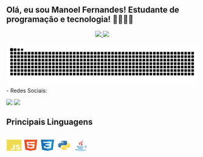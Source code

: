 ## Olá, eu sou Manoel Fernandes! Estudante de programação e tecnologia! 👋👨🏾‍💻
<div align="center">
        <a href="#">
                <img height="160em" src="https://github-readme-stats.vercel.app/api?username=ManoellOliver&show_icons=true&theme=radical&include_all_commits=true&count_private=true"/>
                <img height="160em" src="https://github-readme-stats.vercel.app/api/top-langs/?username=ManoellOliver&layout=compact&langs_count=7&theme=radical"/>
        </a>
</div>


<div align="center">
    <br/>
    <a href="https://github.com/Platane/snk" target="_blank">
        <img src="https://raw.githubusercontent.com/TarikBR/TarikBR/output/github-contribution-grid-snake-dark.svg" alt="Snake Animation"/>
    </a>
</div> 
- Redes Sociais:
</br>
<div> 
  
  <a href = "mailto:manoelloliver081@gmail.com"><img src="https://img.shields.io/badge/-Gmail-%23333?style=for-the-badge&logo=gmail&logoColor=white" target="_blank"></a>
  <a href="https://www.linkedin.com/in/ManoellDEV/" target="_blank"><img src="https://img.shields.io/badge/-LinkedIn-%230077B5?style=for-the-badge&logo=linkedin&logoColor=white" target="_blank"></a> 
</div>



## Principais Linguagens

<div style="display: inline_block"><br>
  <img align="center" alt="Henrique-Js" height="30" width="40" src="https://raw.githubusercontent.com/devicons/devicon/master/icons/javascript/javascript-plain.svg">
  <img align="center" alt="Henrique-HTML" height="30" width="40" src="https://raw.githubusercontent.com/devicons/devicon/master/icons/html5/html5-original.svg">
  <img align="center" alt="Henrique-CSS" height="30" width="40" src="https://raw.githubusercontent.com/devicons/devicon/master/icons/css3/css3-original.svg">
  <img align="center" alt="Henrique-Python" height="30" width="40" src="https://raw.githubusercontent.com/devicons/devicon/master/icons/python/python-original.svg">
  <img align="center" alt="Henrique-Java" height="30" width="40" src="https://raw.githubusercontent.com/devicons/devicon/master/icons/java/java-original.svg">
</div>
<br>
